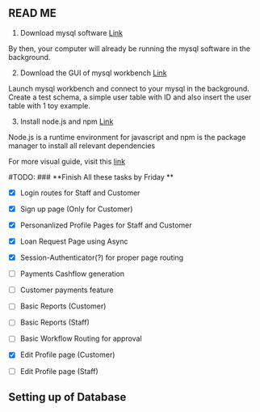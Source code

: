 ## READ ME 

1) Download mysql software [Link](https://dev.mysql.com/downloads/mysql/5.1.html#macosx-dmg)

By then, your computer will already be running the mysql software in the background.

2) Download the GUI of mysql workbench [Link](https://dev.mysql.com/downloads/workbench/)

Launch mysql workbench and connect to your mysql in the background. Create a test schema, a simple user table with ID and also insert the user table with 1 toy example.

3) Install node.js and npm [Link](https://www.npmjs.com/get-npm)

Node.js is a runtime environment for javascript and npm is the package manager to install all relevant dependencies

For more visual guide, visit this [link](https://www.youtube.com/watch?v=xn9ef5pod18)

#TODO: ### **Finish All these tasks by Friday **
- [X] Login routes for Staff and Customer
- [X] Sign up page (Only for Customer)
- [X] Personanlized Profile Pages for Staff and Customer
- [X] Loan Request Page using Async 
- [X] Session-Authenticator(?) for proper page routing
- [ ] Payments Cashflow generation
- [ ] Customer payments feature
- [ ] Basic Reports (Customer)
- [ ] Basic Reports (Staff)
- [ ] Basic Workflow Routing for approval 
- [X] Edit Profile page (Customer)
- [ ] Edit Profile page (Staff)


## Setting up of Database



